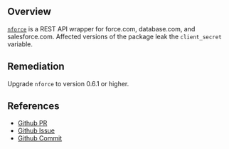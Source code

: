 ## Overview
[`nforce`](https://www.npmjs.com/package/nforce) is a REST API wrapper for force.com, database.com, and salesforce.com.
Affected versions of the package leak the `client_secret` variable.

## Remediation
Upgrade `nforce` to version 0.6.1 or higher.

## References
- [Github PR](https://github.com/kevinohara80/nforce/pull/33)
- [Github Issue](https://github.com/kevinohara80/nforce/issues/32)
- [Github Commit](https://github.com/kevinohara80/nforce/pull/33/commits/584ebd7ebb795dca9849f8f85ce0d2778c431aa3)
